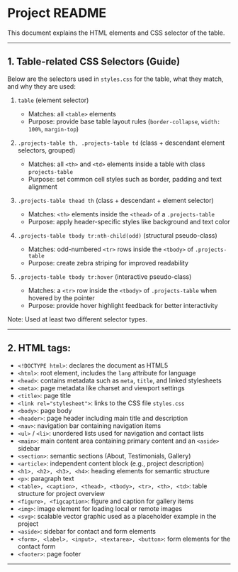 # Project README

This document explains the HTML elements and CSS selector of the table. 

---

## 1. Table-related CSS Selectors (Guide)
Below are the selectors used in `styles.css` for the table, what they match, and why they are used:

1. `table` (element selector)
   - Matches: all `<table>` elements
   - Purpose: provide base table layout rules (`border-collapse`, `width: 100%`, `margin-top`)

2. `.projects-table th, .projects-table td` (class + descendant element selectors, grouped)
   - Matches: all `<th>` and `<td>` elements inside a table with class `projects-table`
   - Purpose: set common cell styles such as border, padding and text alignment

3. `.projects-table thead th` (class + descendant + element selector)
   - Matches: `<th>` elements inside the `<thead>` of a `.projects-table`
   - Purpose: apply header-specific styles like background and text color

4. `.projects-table tbody tr:nth-child(odd)` (structural pseudo-class)
   - Matches: odd-numbered `<tr>` rows inside the `<tbody>` of `.projects-table`
   - Purpose: create zebra striping for improved readability

5. `.projects-table tbody tr:hover` (interactive pseudo-class)
   - Matches: a `<tr>` row inside the `<tbody>` of `.projects-table` when hovered by the pointer
   - Purpose: provide hover highlight feedback for better interactivity

Note: Used at least two different selector types.

---

## 2. HTML tags:

- `<!DOCTYPE html>`: declares the document as HTML5
- `<html>`: root element, includes the `lang` attribute for language
- `<head>`: contains metadata such as `meta`, `title`, and linked stylesheets
- `<meta>`: page metadata like charset and viewport settings
- `<title>`: page title
- `<link rel="stylesheet">`: links to the CSS file `styles.css`
- `<body>`: page body
- `<header>`: page header including main title and description
- `<nav>`: navigation bar containing navigation items
- `<ul>` / `<li>`: unordered lists used for navigation and contact lists
- `<main>`: main content area containing primary content and an `<aside>` sidebar
- `<section>`: semantic sections (About, Testimonials, Gallery)
- `<article>`: independent content block (e.g., project description)
- `<h1>, <h2>, <h3>, <h4>`: heading elements for semantic structure
- `<p>`: paragraph text
- `<table>, <caption>, <thead>, <tbody>, <tr>, <th>, <td>`: table structure for project overview
- `<figure>, <figcaption>`: figure and caption for gallery items
- `<img>`: image element for loading local or remote images
- `<svg>`: scalable vector graphic used as a placeholder example in the project
- `<aside>`: sidebar for contact and form elements
- `<form>, <label>, <input>, <textarea>, <button>`: form elements for the contact form
- `<footer>`: page footer

---
